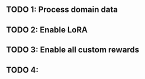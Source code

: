 ## TODO 1: Process domain data
## TODO 2: Enable LoRA
## TODO 3: Enable all custom rewards
## TODO 4: 